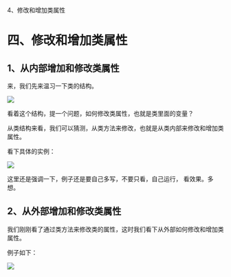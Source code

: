 4、修改和增加类属性

# 四、修改和增加类属性 #


## 1、从内部增加和修改类属性 ##

来，我们先来温习一下类的结构。

![](http://twowaterimage.oss-cn-beijing.aliyuncs.com/2019-10-08-034102.png)

看着这个结构，提一个问题，如何修改类属性，也就是类里面的变量？

从类结构来看，我们可以猜测，从类方法来修改，也就是从类内部来修改和增加类属性。

看下具体的实例：

![](http://twowaterimage.oss-cn-beijing.aliyuncs.com/2019-10-08-120146.png)

这里还是强调一下，例子还是要自己多写，不要只看，自己运行， 看效果。多想。




## 2、从外部增加和修改类属性 ##

我们刚刚看了通过类方法来修改类的属性，这时我们看下从外部如何修改和增加类属性。

例子如下：

![](http://twowaterimage.oss-cn-beijing.aliyuncs.com/2019-10-08-121135.png)



